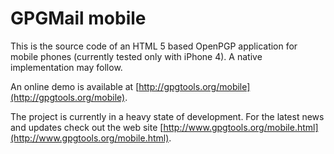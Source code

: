 # GPGMail mobile

This is the source code of an HTML 5 based OpenPGP application for mobile phones (currently tested only with iPhone 4). A native implementation may follow.

An online demo is available at [http://gpgtools.org/mobile](http://gpgtools.org/mobile).

The project is currently in a heavy state of development. For the latest news and updates check out the web site [http://www.gpgtools.org/mobile.html](http://www.gpgtools.org/mobile.html).